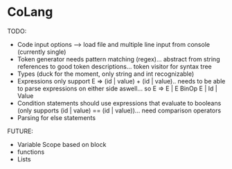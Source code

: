 # CoLang

TODO:
- Code input options --> load file and multiple line input from console (currently single)
- Token generator needs pattern matching (regex)... abstract from string references to good token descriptions... token visitor for syntax tree
- Types (duck for the moment, only string and int recognizable)
- Expressions only support E => (id | value) + (id | value).. needs to be able to parse expressions on either side aswell... so E => E | E BinOp E | Id | Value
- Condition statements should use expressions that evaluate to booleans (only supports (id | value) == (id | value))... need comparison operators 
- Parsing for else statements

FUTURE:
- Variable Scope based on block
- functions
- Lists
